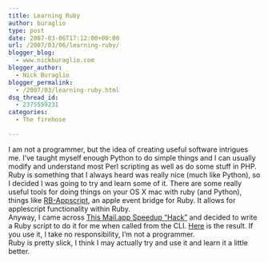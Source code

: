 ```yaml
---
title: Learning Ruby
author: buraglio
type: post
date: 2007-03-06T17:12:00+00:00
url: /2007/03/06/learning-ruby/
blogger_blog:
  - www.nickburaglio.com
blogger_author:
  - Nick Buraglio
blogger_permalink:
  - /2007/03/learning-ruby.html
dsq_thread_id:
  - 2375559231
categories:
  - The firehose

---
```

I am not a programmer, but the idea of creating useful software intrigues me. I&#8217;ve taught myself enough Python to do simple things and I can usually modify and understand most Perl scripting as well as do some stuff in PHP.  
Ruby is something that I always heard was really nice (much like Python), so I decided I was going to try and learn some of it. There are some really useful tools for doing things on your OS X mac with ruby (and Python), things like [RB-Appscript][1], an apple event bridge for Ruby. It allows for applescript functionality within Ruby.  
Anyway, I came across [This Mail.app Speedup &#8220;Hack&#8221;][2] and decided to write a Ruby script to do it for me when called from the CLI. [Here][3] is the result. If you use it, I take no responsibility, I&#8217;m not a programmer.  
Ruby is pretty slick, I think I may actually try and use it and learn it a little better.

 [1]: http://rb-appscript.rubyforge.org/
 [2]: http://www.hawkwings.net/2007/03/01/a-faster-way-to-speed-up-mailapp/
 [3]: http://www.buraglio.com/nick/projects/scripts/Ruby/mailsqueeze.rb